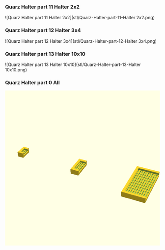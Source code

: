 ### Quarz Halter part 11 Halter 2x2
![Quarz Halter part 11 Halter 2x2](stl/Quarz-Halter-part-11-Halter 2x2.png)

### Quarz Halter part 12 Halter 3x4
![Quarz Halter part 12 Halter 3x4](stl/Quarz-Halter-part-12-Halter 3x4.png)

### Quarz Halter part 13 Halter 10x10
![Quarz Halter part 13 Halter 10x10](stl/Quarz-Halter-part-13-Halter 10x10.png)

### Quarz Halter part 0 All
![Quarz Halter part 0 All](stl/Quarz-Halter-part-0-All.png)


